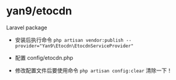 # yan9/etocdn

Laravel package

- 安装后执行命令 `php artisan vendor:publish --provider="Yan9\Etocdn\EtocdnServiceProvider"`

- 配置 config/etocdn.php

- 修改配置文件后要使用命令 `php artisan config:clear` 清除一下！